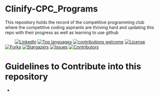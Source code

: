 # Clinify-CPC_Programs
This repository holds the record of the competitive programming club where the competitive coding aspirants are thriving hard and updating this repo with their progress as well as learning to use github

&nbsp;&nbsp;&nbsp;&nbsp;&nbsp;&nbsp;&nbsp;
[![LinkedIn](https://img.shields.io/badge/-LinkedIn-black.svg?style=flat-square&logo=linkedin&colorB=555)](https://www.linkedin.com/in/shubham-sen-gupta-932297178)
[![Top languages](https://img.shields.io/github/languages/top/ssg8288/Clinify-CPC_Programs)](https://github.com/ssg8288/Clinify-CPC_Programs/issues)
[![contributions welcome](https://img.shields.io/badge/contributions-welcome-brightgreen.svg?style=flat)](https://github.com/ssg8288/Clinify-CPC_Programs/issues)
[![License](https://img.shields.io/github/license/ssg8288/Clinify-CPC_Programs?style=flat-square)](https://github.com/ssg8288/Clinify-CPC_Programs/blob/main/LICENSE)
[![Forks](https://img.shields.io/github/forks/ssg8288/Clinify-CPC_Programs.svg?logo=github)](https://github.com/ssg8288/Clinify-CPC_Programs/network/members)
[![Stargazers](https://img.shields.io/github/stars/ssg8288/Clinify-CPC_Programs.svg?logo=github)](https://github.com/ssg8288/Clinify-CPC_Programs/stargazers)
[![Issues](https://img.shields.io/github/issues/ssg8288/Clinify-CPC_Programs.svg?logo=github)](https://github.com/ssg8288/Clinify-CPC_Programs/issues)
[![Contributors](https://img.shields.io/github/contributors/ssg8288/Clinify-CPC_Programs.svg?logo=github)](https://github.com/ssg8288/Clinify-CPC_Programs)

# Guidelines to Contribute into this repository

-
